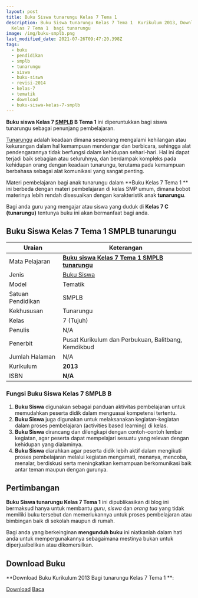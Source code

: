 ```yaml
---
layout: post
title: Buku Siswa tunarungu Kelas 7 Tema 1 
description: Buku Siswa tunarungu Kelas 7 Tema 1  Kurikulum 2013, Download buku
  Kelas 7 Tema 1  bagi tunarungu
image: /img/buku-smplb.png
last_modified_date: 2021-07-26T09:47:20.398Z
tags:
  - buku
  - pendidikan
  - smplb
  - tunarungu
  - siswa
  - buku-siswa
  - revisi-2014
  - kelas-7
  - tematik
  - download
  - buku-siswa-kelas-7-smplb
---
```



**Buku siswa Kelas 7 <abbr title="Sekolah Dasar Luar Biasa">SMPLB</abbr> B Tema 1** ini diperuntukkan bagi siswa tunarungu sebagai penunjang pembelajaran.

[Tunarungu](/teori/apa-itu-tunarungu) adalah keadaan dimana seseorang mengalami kehilangan atau kekurangan dalam hal kemampuan mendengar dan berbicara, sehingga alat pendengarannya tidak berfungsi dalam kehidupan sehari-hari. Hal ini dapat terjadi baik sebagian atau seluruhnya, dan berdampak kompleks pada kehidupan orang dengan keadaan tunarungu, terutama pada kemampuan berbahasa sebagai alat komunikasi yang sangat penting.

Materi pembelajaran bagi anak tunarungu dalam **Buku Kelas 7 Tema 1 ** ini berbeda dengan materi pembelajaran di kelas SMP umum, dimana bobot materinya lebih rendah disesuaikan dengan karakteristik anak **tunarungu**.

Bagi anda guru yang mengajar atau siswa yang duduk di **Kelas 7 C (tunarungu)** tentunya buku ini akan bermanfaat bagi anda.

## Buku Siswa Kelas 7 Tema 1 SMPLB tunarungu  

|Uraian|Keterangan|
| --- | --- |
|Mata Pelajaran|<a href="/bse/buku-siswa-tunarungu-kelas-7-tema-1" title="Buku siswa Kelas 7 Tema 1  SMPLB tunarungu"><strong>Buku siswa Kelas 7 Tema 1  SMPLB tunarungu</strong></a>|
|Jenis|<a href="/bse" title="Buku Siswa" target="_blank">Buku Siswa</a>|
|Model|Tematik|
|Satuan Pendidikan|SMPLB|
|Kekhususan|Tunarungu|
|Kelas|7 (Tujuh)|
|Penulis|N/A|
|Penerbit|Pusat Kurikulum dan Perbukuan, Balitbang, Kemdikbud|
|Jumlah Halaman|N/A|
|Kurikulum|<strong>2013</strong>|
|ISBN|<strong>N/A</strong>|

### Fungsi Buku Siswa Kelas 7 SMPLB B
1. **Buku Siswa**  digunakan sebagai panduan aktivitas pembelajaran untuk memudahkan peserta didik dalam menguasai kompetensi tertentu.
2. **Buku Siswa**  juga digunakan untuk melaksanakan kegiatan-kegiatan dalam proses pembelajaran (activities based learning) di kelas.
3. **Buku Siswa** dirancang dan dilengkapi dengan contoh-contoh lembar kegiatan, agar peserta dapat mempelajari sesuatu yang relevan dengan kehidupan yang dialaminya.
4. **Buku Siswa** diarahkan agar peserta didik lebih aktif dalam mengikuti proses pembelajaran melalui kegiatan mengamati, menanya, mencoba, menalar, berdiskusi serta meningkatkan kemampuan berkomunikasi baik antar teman maupun dengan gurunya.


## Pertimbangan
**Buku Siswa tunarungu Kelas 7 Tema 1** ini dipublikasikan di blog ini bermaksud hanya untuk membantu _guru_, _siswa_ dan _orang tua_ yang tidak memiliki buku tersebut dan memerlukannya untuk proses pembelajaran atau bimbingan baik di sekolah maupun di rumah.

Bagi anda yang berkeinginan <b>mengunduh buku</b> ini niatkanlah dalam hati anda untuk mempergunakannya sebagaimana mestinya bukan untuk diperjualbelikan atau dikomersilkan.
  
## Download Buku
**Download Buku Kurikulum 2013 Bagi tunarungu Kelas 7 Tema 1 **:
<p class="center"><a class="button download" href="https://docs.google.com/uc?export=download&id=1DoK9diVbiyo76uQtLlJiXBJWWpW6uDXO" rel="nofollow" target="_blank" title="Download">Download</a>
<a class="button demo open-dialog" href="https://drive.google.com/file/d/1DoK9diVbiyo76uQtLlJiXBJWWpW6uDXO/preview" rel="nofollow" target="_blank" title="Download">Baca</a></p>
